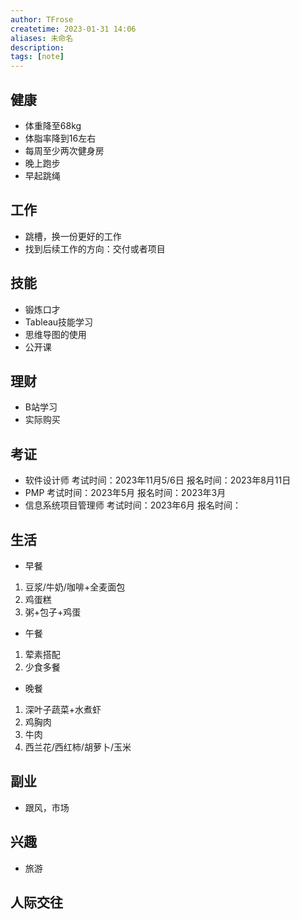 ```yaml
---
author: TFrose
createtime: 2023-01-31 14:06
aliases: 未命名
description:
tags: [note]
---
```


## 健康
- 体重降至68kg
- 体脂率降到16左右
- 每周至少两次健身房
- 晚上跑步
- 早起跳绳 

## 工作
- 跳槽，换一份更好的工作
- 找到后续工作的方向：交付或者项目

## 技能
- 锻炼口才
- Tableau技能学习
- 思维导图的使用
- 公开课

## 理财
- B站学习
- 实际购买

## 考证
- 软件设计师                  考试时间：2023年11月5/6日           报名时间：2023年8月11日
- PMP                             考试时间：2023年5月                      报名时间：2023年3月
- 信息系统项目管理师    考试时间：2023年6月                      报名时间：

## 生活
- 早餐
1. 豆浆/牛奶/咖啡+全麦面包
2. 鸡蛋糕
3. 粥+包子+鸡蛋
- 午餐
1. 荤素搭配
2. 少食多餐
- 晚餐
1. 深叶子蔬菜+水煮虾
2. 鸡胸肉
3. 牛肉
4. 西兰花/西红柿/胡萝卜/玉米
## 副业
- 跟风，市场

## 兴趣
- 旅游

## 人际交往